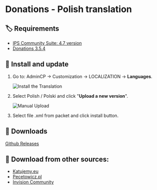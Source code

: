 # Donations - Polish translation

## 🏷️ Requirements

- [IPS Community Suite: 4.7 version](https://invisioncommunity.com/)
- [Donations 3.5.4](https://invisioncommunity.com/files/file/7615-donations/)

## 🧰 Install and update

1. Go to: AdminCP -> Customization -> LOCALIZATION -> **Languages**.

   ![Install the Translation](https://files.axendev.net/github/lang/acpLang.png)
2. Select Polish / Polski and click "**Upload a new version**".

   ![Manual Upload](https://files.axendev.net/github/lang/uploadNewVersion.png)
3. Select file .xml from packet and click install button.

## 🔗 Downloads
[Github Releases](//github.com/PawelCode/ips-lang-polish-donations/releases)

## 🔌 Download from other sources:
- [Katujemy.eu](https://katujemy.eu/topic/70493-spolczenie-donations-invision-community/)
- [Pecetowicz.pl](https://www.pecetowicz.pl/topic/spolszczenie-aplikacji-donations-invision-community-95469/)
- [Invision Community](https://invisioncommunity.com/files/file/9961-bim-chatbox-free-polish-translation/)
